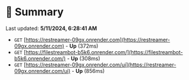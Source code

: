 # 📖 Summary
Last updated: **5/11/2024, 6:28:41 AM**

- `GET` [https://restreamer-09gx.onrender.com](https://restreamer-09gx.onrender.com) - **Up** (372ms)
- `GET` [https://filestreambot-b5k6.onrender.com/](https://filestreambot-b5k6.onrender.com/) - **Up** (308ms)
- `GET` [https://restreamer-09gx.onrender.com/ui](https://restreamer-09gx.onrender.com/ui) - **Up** (856ms)
